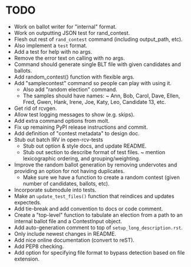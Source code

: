 TODO
====

* Work on ballot writer for "internal" format.
* Work on outputting JSON test for rand_contest.
* Flesh out rest of `rand_contest` command (including output_path, etc).
* Also implement a `test` format.
* Add a test for help with no args.
* Remove the error text on calling with no args.
* Command should generate single BLT file with given candidates and ballots.
* Add random_contest() function with flexible args.
* Add "samplecontest" command so people can play with using it.
  - Also add "random election" command.
  - The samples should have names:
    ~ Ann, Bob, Carol, Dave, Ellen, Fred, Gwen, Hank, Irene, Joe, Katy, Leo,
      Candidate 13, etc.
* Get rid of rcvgen.
* Allow test logging messages to show (e.g. skips).
* Add extra command options from molt.
* Fix up remaining PyPI release instructions and commit.
* Add definition of "contest metadata" to design doc.
* Stub out batch IRV in open-rcv-tests
  - Stub out option & style docs, and update README.
  - Stub out section to describe format of test files.
    ~ mention lexicographic ordering, and grouping/weighting.
* Improve the random ballot generation by removing undervotes and
  providing an option for not having duplicates.
  - Make sure we have a function to create a random contest (given
    number of candidates, ballots, etc).
* Incorporate submodule into tests.
* Make an `update_test_files()` function that reindices and updates expecteds.
* Add tie-break and add convention to docs or code comment.
* Create a "top-level" function to tabulate an election from a path to
  an internal ballot file and a ContestInput object.
* Add auto-generation comment to top of `setup_long_description.rst`.
* Only include newest changes in README.
* Add nice online documentation (convert to reST).
* Add PEP8 checking.
* Add option for specifying file format to bypass detection based on file extension.
